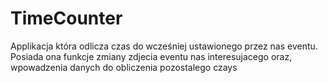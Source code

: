 # TimeCounter
Applikacja która odlicza czas do wcześniej ustawionego przez nas eventu.
Posiada ona funkcje zmiany zdjecia eventu nas interesujacego oraz, wpowadzenia danych do obliczenia pozostalego czays 
